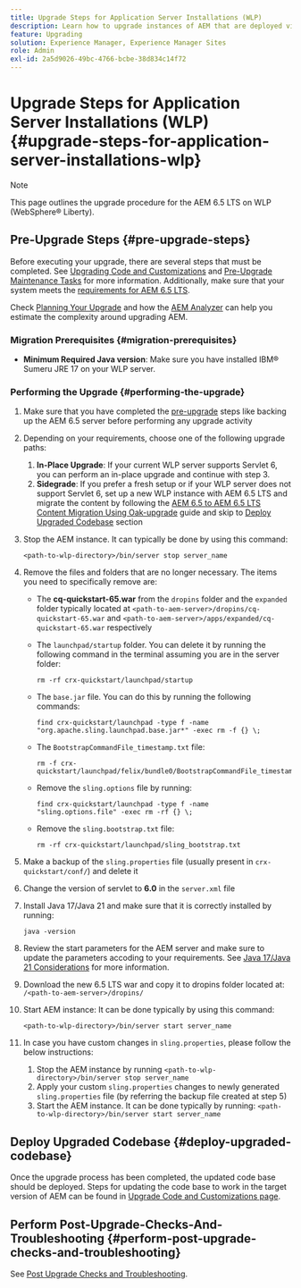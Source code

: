 ```yaml
---
title: Upgrade Steps for Application Server Installations (WLP)
description: Learn how to upgrade instances of AEM that are deployed via Webspehere Liberty.
feature: Upgrading
solution: Experience Manager, Experience Manager Sites
role: Admin
exl-id: 2a5d9026-49bc-4766-bcbe-38d834c14f72
---
```

# Upgrade Steps for Application Server Installations (WLP) {#upgrade-steps-for-application-server-installations-wlp}

>[!NOTE]
>
>This page outlines the upgrade procedure for the AEM 6.5 LTS on WLP (WebSphere&reg; Liberty).

## Pre-Upgrade Steps {#pre-upgrade-steps}

Before executing your upgrade, there are several steps that must be completed. See [Upgrading Code and Customizations](/help/sites-deploying/upgrading-code-and-customizations.md) and [Pre-Upgrade Maintenance Tasks](/help/sites-deploying/pre-upgrade-maintenance-tasks.md) for more information. Additionally, make sure that your system meets the [requirements for AEM 6.5 LTS](/help/sites-deploying/technical-requirements.md).

Check [Planning Your Upgrade](/help/sites-deploying/upgrade-planning.md) and how the [AEM Analyzer](/help/sites-deploying/aem-analyzer.md) can help you estimate the complexity around upgrading AEM.

### Migration Prerequisites {#migration-prerequisites}

* **Minimum Required Java version**: Make sure you have installed IBM&reg; Sumeru JRE 17 on your WLP server.

### Performing the Upgrade {#performing-the-upgrade}

1. Make sure that you have completed the [pre-upgrade](#pre-upgrade-steps) steps like backing up the AEM 6.5 server before performing any upgrade activity
1. Depending on your requirements, choose one of the following upgrade paths:
   1. **In-Place Upgrade**: If your current WLP server supports Servlet 6, you can perform an in-place upgrade and continue with step 3.
   1. **Sidegrade**: If you prefer a fresh setup or if your WLP server does not support Servlet 6, set up a new WLP instance with AEM 6.5 LTS and migrate the content by following the [AEM 6.5 to AEM 6.5 LTS Content Migration Using Oak-upgrade](/help/sites-deploying/aem-65-to-aem-65lts-content-migration-using-oak-upgrade.md) guide and skip to [Deploy Upgraded Codebase](#deploy-upgraded-codebase) section

1. Stop the AEM instance. It can typically be done by using this command:

   ```shell
   <path-to-wlp-directory>/bin/server stop server_name
   ```

1. Remove the files and folders that are no longer necessary. The items you need to specifically remove are:

   * The **cq-quickstart-65.war** from the `dropins` folder and the `expanded` folder typically located at `<path-to-aem-server>/dropins/cq-quickstart-65.war` and `<path-to-aem-server>/apps/expanded/cq-quickstart-65.war` respectively
   * The `launchpad/startup` folder. You can delete it by running the following command in the terminal assuming you are in the server folder: 
   
     ```shell
     rm -rf crx-quickstart/launchpad/startup
     ```

   * The `base.jar` file. You can do this by running the following commands:

     ```shell
     find crx-quickstart/launchpad -type f -name "org.apache.sling.launchpad.base.jar*" -exec rm -f {} \;
     ``` 

   * The `BootstrapCommandFile_timestamp.txt` file:

      ```shell
      rm -f crx-quickstart/launchpad/felix/bundle0/BootstrapCommandFile_timestamp.txt
      ```

   * Remove the `sling.options` file by running:

      ```shell
      find crx-quickstart/launchpad -type f -name "sling.options.file" -exec rm -rf {} \; 
      ```

   * Remove the `sling.bootstrap.txt` file:

     ```shell
     rm -rf crx-quickstart/launchpad/sling_bootstrap.txt
     ```

1. Make a backup of the `sling.properties` file (usually present in `crx-quickstart/conf/`) and delete it
1. Change the version of servlet to **6.0** in the `server.xml` file
1. Install Java 17/Java 21 and make sure that it is correctly installed by running: 

   ```shell
   java -version
   ```
   
1. Review the start parameters for the AEM server and make sure to update the parameters accoding to your requirements. See [Java 17/Java 21 Considerations](/help/sites-deploying/custom-standalone-install.md#java-considerations) for more information.
1. Download the new 6.5 LTS war and copy it to dropins folder located at: `/<path-to-aem-server>/dropins/`
1. Start AEM instance: It can be done typically by using this command:
 
   ```shell
   <path-to-wlp-directory>/bin/server start server_name
   ```
    
1. In case you have custom changes in `sling.properties`, please follow the below instructions:

   1. Stop the AEM instance by running `<path-to-wlp-directory>/bin/server stop server_name`
   1. Apply your custom `sling.properties` changes to newly generated `sling.properties` file (by referring the backup file created at step 5)
   1. Start the AEM instance. It can be done typically by running: `<path-to-wlp-directory>/bin/server start server_name`

## Deploy Upgraded Codebase {#deploy-upgraded-codebase}

Once the upgrade process has been completed, the updated code base should be deployed. Steps for updating the code base to work in the target version of AEM can be found in [Upgrade Code and Customizations page](/help/sites-deploying/upgrading-code-and-customizations.md).

## Perform Post-Upgrade-Checks-And-Troubleshooting {#perform-post-upgrade-checks-and-troubleshooting}

See [Post Upgrade Checks and Troubleshooting](/help/sites-deploying/post-upgrade-checks-and-troubleshooting.md).
